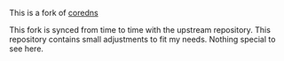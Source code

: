 This is a fork of [coredns](https://github.com/coredns/coredns)

This fork is synced from time to time with the upstream repository. This repository contains small adjustments to fit my needs. Nothing special to see here.
